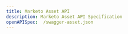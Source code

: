 ```yaml
---
title: Marketo Asset API
description: Marketo Asset API Specification
openAPISpec:  /swagger-asset.json
--- 
```

